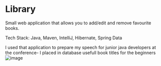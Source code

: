 # Library
Small web application that allows you to add/edit and remove favourite books. 

Tech Stack:  Java, Maven, IntelliJ, Hibernate, Spring Data

I used that application to prepare my speech for junior java developers at the conference- I placed in database usefull book titles for the beginners
![image](https://user-images.githubusercontent.com/101987194/191304336-91f2a8b6-db03-4781-a2d6-49e70dd4801f.png)
